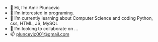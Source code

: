 - 👋 Hi, I’m Amir Pluncevic
- 👀 I’m interested in programing.
- 🌱 I’m currently learning about Computer Science and coding Python, css, HTML, JS, MySQL
- 💞️ I’m looking to collaborate on ...
- 📫 pluncevic001@gmail.com

<!---
pluncevic001/pluncevic001 is a ✨ special ✨ repository because its `README.md` (this file) appears on your GitHub profile.
You can click the Preview link to take a look at your changes.
--->
